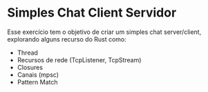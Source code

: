 # Simples Chat Client Servidor

Esse exercício tem o objetivo de criar um simples chat server/client, explorando alguns recurso do Rust como:

* Thread
* Recursos de rede (TcpListener, TcpStream)
* Closures
* Canais (mpsc) 
* Pattern Match